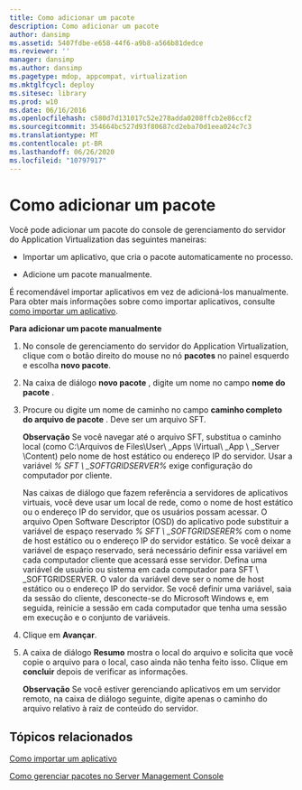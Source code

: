 ```yaml
---
title: Como adicionar um pacote
description: Como adicionar um pacote
author: dansimp
ms.assetid: 5407fdbe-e658-44f6-a9b8-a566b81dedce
ms.reviewer: ''
manager: dansimp
ms.author: dansimp
ms.pagetype: mdop, appcompat, virtualization
ms.mktglfcycl: deploy
ms.sitesec: library
ms.prod: w10
ms.date: 06/16/2016
ms.openlocfilehash: c580d7d131017c52e278adda0208ffcb2e86ccf2
ms.sourcegitcommit: 354664bc527d93f80687cd2eba70d1eea024c7c3
ms.translationtype: MT
ms.contentlocale: pt-BR
ms.lasthandoff: 06/26/2020
ms.locfileid: "10797917"
---
```

# Como adicionar um pacote


Você pode adicionar um pacote do console de gerenciamento do servidor do Application Virtualization das seguintes maneiras:

-   Importar um aplicativo, que cria o pacote automaticamente no processo.

-   Adicione um pacote manualmente.

É recomendável importar aplicativos em vez de adicioná-los manualmente. Para obter mais informações sobre como importar aplicativos, consulte [como importar um aplicativo](how-to-import-an-applicationserver.md).

**Para adicionar um pacote manualmente**

1.  No console de gerenciamento do servidor do Application Virtualization, clique com o botão direito do mouse no nó **pacotes** no painel esquerdo e escolha **novo pacote**.

2.  Na caixa de diálogo **novo pacote** , digite um nome no campo **nome do pacote** .

3.  Procure ou digite um nome de caminho no campo **caminho completo do arquivo de pacote** . Deve ser um arquivo SFT.

    **Observação**  Se você navegar até o arquivo SFT, substitua o caminho local (como C:\\Arquivos de Files\\User\ _Apps \\Virtual\ _App \ _Server \\Content) pelo nome de host estático ou endereço IP do servidor. Usar a variável *% SFT \ _SOFTGRIDSERVER%* exige configuração do computador por cliente.

    Nas caixas de diálogo que fazem referência a servidores de aplicativos virtuais, você deve usar um local de rede, como o nome de host estático ou o endereço IP do servidor, que os usuários possam acessar. O arquivo Open Software Descriptor (OSD) do aplicativo pode substituir a variável de espaço reservado *% SFT \ _SOFTGRIDSERER%* com o nome de host estático ou o endereço IP do servidor estático. Se você deixar a variável de espaço reservado, será necessário definir essa variável em cada computador cliente que acessará esse servidor. Defina uma variável de usuário ou sistema em cada computador para SFT \ _SOFTGRIDSERVER. O valor da variável deve ser o nome de host estático ou o endereço IP do servidor. Se você definir uma variável, saia da sessão do cliente, desconecte-se do Microsoft Windows e, em seguida, reinicie a sessão em cada computador que tenha uma sessão em execução e o conjunto de variáveis.

     

4.  Clique em **Avançar**.

5.  A caixa de diálogo **Resumo** mostra o local do arquivo e solicita que você copie o arquivo para o local, caso ainda não tenha feito isso. Clique em **concluir** depois de verificar as informações.

    **Observação**  Se você estiver gerenciando aplicativos em um servidor remoto, na caixa de diálogo seguinte, digite apenas o caminho do arquivo relativo à raiz de conteúdo do servidor.

     

## Tópicos relacionados


[Como importar um aplicativo](how-to-import-an-applicationserver.md)

[Como gerenciar pacotes no Server Management Console](how-to-manage-packages-in-the-server-management-console.md)

 

 





